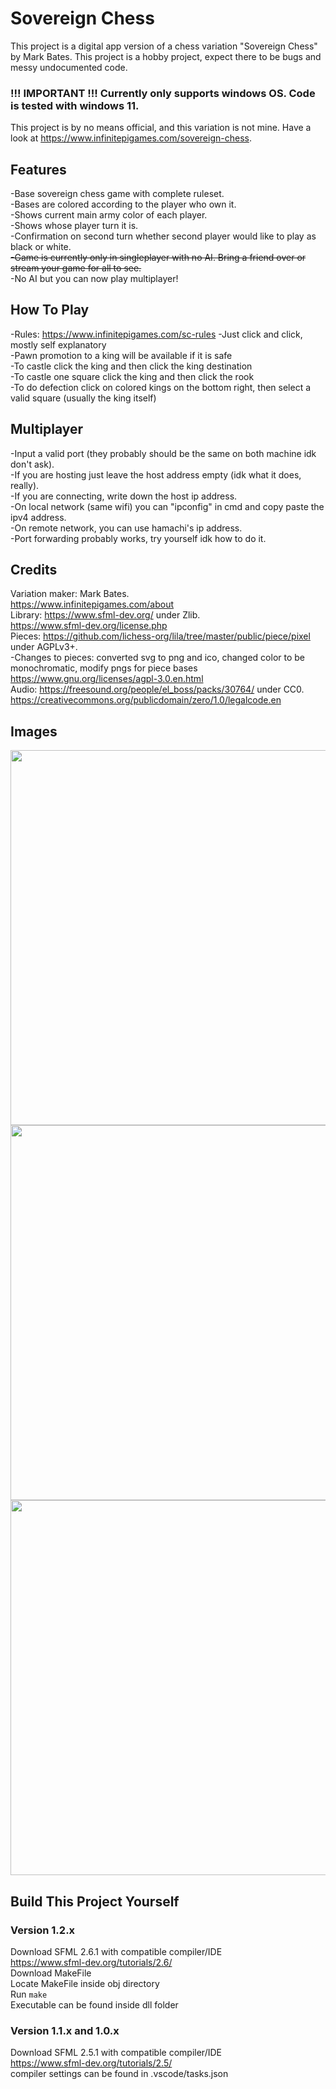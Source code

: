 # Sovereign Chess

This project is a digital app version of a chess variation "Sovereign Chess" by Mark Bates. This project is a hobby project, expect there to be bugs and messy undocumented code.  

### **!!! IMPORTANT !!! Currently only supports windows OS. Code is tested with windows 11.**

This project is by no means official, and this variation is not mine. Have a look at https://www.infinitepigames.com/sovereign-chess.

## Features
-Base sovereign chess game with complete ruleset.  
-Bases are colored according to the player who own it.  
-Shows current main army color of each player.  
-Shows whose player turn it is.  
-Confirmation on second turn whether second player would like to play as black or white.  
~~-Game is currently only in singleplayer with no AI. Bring a friend over or stream your game for all to see.~~  
-No AI but you can now play multiplayer!

## How To Play
-Rules: https://www.infinitepigames.com/sc-rules
-Just click and click, mostly self explanatory  
-Pawn promotion to a king will be available if it is safe  
-To castle click the king and then click the king destination  
-To castle one square click the king and then click the rook  
-To do defection click on colored kings on the bottom right, then select a valid square (usually the king itself)  

## Multiplayer
-Input a valid port (they probably should be the same on both machine idk don't ask).  
-If you are hosting just leave the host address empty (idk what it does, really).  
-If you are connecting, write down the host ip address.  
-On local network (same wifi) you can "ipconfig" in cmd and copy paste the ipv4 address.  
-On remote network, you can use hamachi's ip address.  
-Port forwarding probably works, try yourself idk how to do it.

## Credits
Variation maker: Mark Bates.  
https://www.infinitepigames.com/about  
Library: https://www.sfml-dev.org/ under Zlib.  
https://www.sfml-dev.org/license.php  
Pieces: https://github.com/lichess-org/lila/tree/master/public/piece/pixel under AGPLv3+.  
-Changes to pieces: converted svg to png and ico, changed color to be monochromatic, modify pngs for piece bases  
https://www.gnu.org/licenses/agpl-3.0.en.html  
Audio: https://freesound.org/people/el_boss/packs/30764/ under CC0.  
https://creativecommons.org/publicdomain/zero/1.0/legalcode.en

## Images
<img src="https://i.imgur.com/8TsV77Z.png" width="600" />
<img src="https://i.imgur.com/vCSwhJX.png" width="600" />
<img src="https://i.imgur.com/GDuTJ3H.png" width="600" />

## Build This Project Yourself
### Version 1.2.x  
Download SFML 2.6.1 with compatible compiler/IDE  
https://www.sfml-dev.org/tutorials/2.6/  
Download MakeFile  
Locate MakeFile inside obj directory  
Run ```make```  
Executable can be found inside dll folder  

### Version 1.1.x and 1.0.x
Download SFML 2.5.1 with compatible compiler/IDE  
https://www.sfml-dev.org/tutorials/2.5/  
compiler settings can be found in .vscode/tasks.json  
